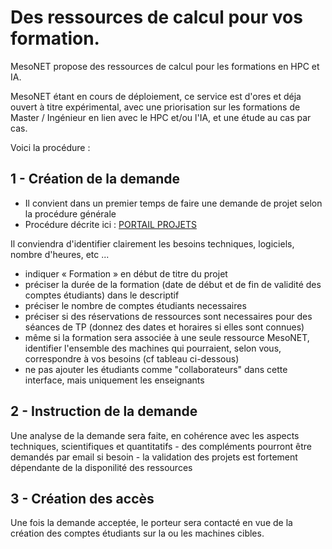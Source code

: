 # Des ressources de calcul pour vos formation.

MesoNET propose des ressources de calcul pour les formations en HPC et IA.

MesoNET étant en cours de déploiement, ce service est d'ores et déja ouvert à titre expérimental, avec une priorisation sur les formations de Master / Ingénieur en lien avec le HPC et/ou l'IA, et une étude au cas par cas.

Voici la procédure :

## 1 - Création de la demande 
- Il convient dans un premier temps de faire une demande de projet selon la procédure générale 
- Procédure décrite ici : [PORTAIL PROJETS](https://www.mesonet.fr/documentation/user-documentation/acces/portail/)

Il conviendra d'identifier clairement les besoins techniques, logiciels, nombre d'heures, etc ...
- indiquer « Formation » en début de titre du projet
- préciser la durée de la formation (date de début et de fin de validité des comptes étudiants) dans le descriptif
- préciser le nombre de comptes étudiants necessaires
- préciser si des réservations de ressources sont necessaires pour des séances de TP (donnez des dates et horaires si elles sont connues)
- même si la formation sera associée à une seule ressource MesoNET, identifier l'ensemble des machines qui pourraient, selon vous, correspondre à vos besoins (cf tableau ci-dessous)
- ne pas ajouter les étudiants comme "collaborateurs" dans cette interface, mais uniquement les enseignants

## 2 - Instruction de la demande 
Une analyse de la demande sera faite, en cohérence avec les aspects techniques, scientifiques et quantitatifs
	- des compléments pourront être demandés par email si besoin
	- la validation des projets est fortement dépendante de la disponilité des ressources

## 3 - Création des accès
Une fois la demande acceptée, le porteur sera contacté en vue de la création des comptes étudiants sur la ou les machines cibles.
